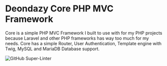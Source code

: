 # Deondazy Core PHP MVC Framework
Core is a simple PHP MVC Framework I built to use with for my PHP projects because Laravel and other PHP frameworks has way too much for my needs. Core has a simple Router, User Authentication, Template engine with Twig, MySQL and MariaDB Database support.

![GitHub Super-Linter](https://github.com/deondazy/core/actions/workflows/superlinter.yml/badge.svg)
